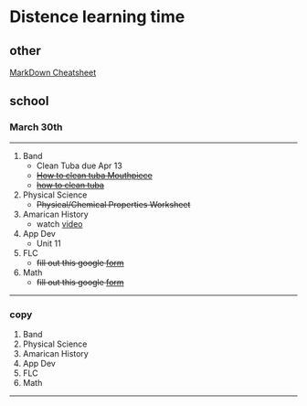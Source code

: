 # Distence learning time
## other
[MarkDown Cheatsheet](https://github.com/adam-p/markdown-here/wiki/Markdown-Cheatsheet "On Github")

## school
### March 30th
---
1. Band
	* Clean Tuba due Apr 13
	* ~~[How to clean tuba Mouthpiece](https://www.youtube.com/watch?v=7haTc8lHSMc "youtube")~~
	* ~~[how to clean tuba](https://www.youtube.com/watch?v=nNdFQigLF40 "youtube")~~
2. Physical Science
	* ~~Physical/Chemical Properties Worksheet~~
3. Amarican History
	* watch [video](https://uaschools.instructure.com/courses/4142/files/526293?module_item_id=147640 "March 30, 2020.mp4")
4. App Dev
	* Unit 11
5. FLC
	* ~~fill out this google [form](https://forms.gle/f2ksj3mbQSiCeezr7)~~
6. Math
	* ~~fill out this google [form](https://forms.gle/DBrLsqj1fsx6jG6u5)~~
---

### copy
1. Band
2. Physical Science
3. Amarican History
4. App Dev
5. FLC
6. Math
---
